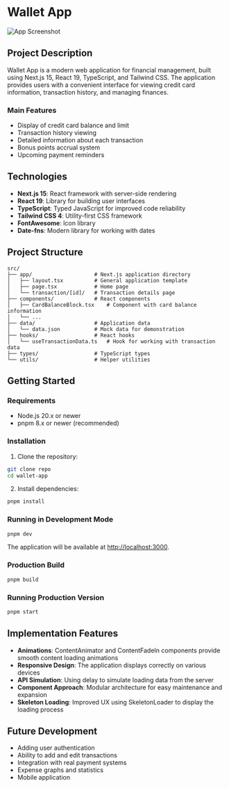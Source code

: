 # Wallet App

![App Screenshot](https://github.com/user-attachments/assets/af5c1dd2-b285-4b0b-880b-34ed134da08b)

## Project Description

Wallet App is a modern web application for financial management, built using Next.js 15, React 19, TypeScript, and Tailwind CSS. The application provides users with a convenient interface for viewing credit card information, transaction history, and managing finances.

### Main Features

- Display of credit card balance and limit
- Transaction history viewing
- Detailed information about each transaction
- Bonus points accrual system
- Upcoming payment reminders

## Technologies

- **Next.js 15**: React framework with server-side rendering
- **React 19**: Library for building user interfaces
- **TypeScript**: Typed JavaScript for improved code reliability
- **Tailwind CSS 4**: Utility-first CSS framework
- **FontAwesome**: Icon library
- **Date-fns**: Modern library for working with dates

## Project Structure

```
src/
├── app/                    # Next.js application directory
│   ├── layout.tsx          # General application template
│   ├── page.tsx            # Home page
│   └── transaction/[id]/   # Transaction details page
├── components/             # React components
│   ├── CardBalanceBlock.tsx    # Component with card balance information
│   └── ...
├── data/                   # Application data
│   └── data.json           # Mock data for demonstration
├── hooks/                  # React hooks
│   └── useTransactionData.ts   # Hook for working with transaction data
├── types/                  # TypeScript types
└── utils/                  # Helper utilities
```

## Getting Started

### Requirements

- Node.js 20.x or newer
- pnpm 8.x or newer (recommended)

### Installation

1. Clone the repository:

```bash
git clone repo
cd wallet-app
```

2. Install dependencies:

```bash
pnpm install
```

### Running in Development Mode

```bash
pnpm dev
```

The application will be available at [http://localhost:3000](http://localhost:3000).

### Production Build

```bash
pnpm build
```

### Running Production Version

```bash
pnpm start
```

## Implementation Features

- **Animations**: ContentAnimator and ContentFadeIn components provide smooth content loading animations
- **Responsive Design**: The application displays correctly on various devices
- **API Simulation**: Using delay to simulate loading data from the server
- **Component Approach**: Modular architecture for easy maintenance and expansion
- **Skeleton Loading**: Improved UX using SkeletonLoader to display the loading process

## Future Development

- Adding user authentication
- Ability to add and edit transactions
- Integration with real payment systems
- Expense graphs and statistics
- Mobile application
